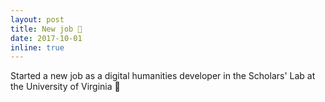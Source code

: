 ```yaml
---
layout: post
title: New job 🎉
date: 2017-10-01
inline: true
---
```

Started a new job as a digital humanities developer in the Scholars' Lab at the University of Virginia 🎉